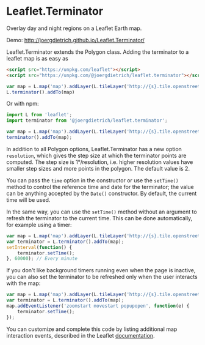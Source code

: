 Leaflet.Terminator
==================

Overlay day and night regions on a Leaflet Earth map.

Demo: http://joergdietrich.github.io/Leaflet.Terminator/

Leaflet.Terminator extends the Polygon class. Adding the terminator to a leaflet map is as easy as 

```html
<script src="https://unpkg.com/leaflet"></script>
<script src="https://unpkg.com/@joergdietrich/leaflet.terminator"></script>
```
```js
var map = L.map('map').addLayer(L.tileLayer('http://{s}.tile.openstreetmap.org/{z}/{x}/{y}.png'));
L.terminator().addTo(map)
```

Or with npm:

```js
import L from 'leaflet';
import terminator from '@joergdietrich/leaflet.terminator';

var map = L.map('map').addLayer(L.tileLayer('http://{s}.tile.openstreetmap.org/{z}/{x}/{y}.png'))
terminator().addTo(map);
```


In addition to all Polygon options, Leaflet.Terminator has a new
option `resolution`, which gives the step size at which the terminator
points are computed. The step size is 1°/resolution, i.e. higher
resolution values have smaller step sizes and more points in the
polygon. The default value is 2.


You can pass the `time` option in the constructor or use the `setTime()`
method to control the reference time and date for the terminator; the
value can be anything accepted by the `Date()` constructor. By default,
the current time will be used.

In the same way, you can use the `setTime()` method without an argument
to refresh the terminator to the current time. This can be done
automatically, for example using a timer:

```js
var map = L.map('map').addLayer(L.tileLayer('http://{s}.tile.openstreetmap.org/{z}/{x}/{y}.png'));
var terminator = L.terminator().addTo(map);
setInterval(function() {
	terminator.setTime();
}, 60000); // Every minute

```

If you don't like background timers running even when the page is
inactive, you can also set the terminator to be refreshed only when the
user interacts with the map:

```js
var map = L.map('map').addLayer(L.tileLayer('http://{s}.tile.openstreetmap.org/{z}/{x}/{y}.png'));
var terminator = L.terminator().addTo(map);
map.addEventListener('zoomstart movestart popupopen', function(e) {
	terminator.setTime();
});
```

You can customize and complete this code by listing
additional map interaction events, described in the Leaflet
[documentation](https://leafletjs.com/reference-1.6.0.html#map-event).
